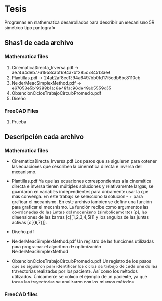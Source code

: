 # Tesis
Programas en mathematica desarrollados para describir un mecanismo 5R simétrico tipo pantografo

## Shas1 de cada archivo
### Mathematica files
1. CinematicaDirecta_Inversa.pdf -> ae7464deb7761958cabf694a2bf285c784513ae9
2. Plantillas.pdf -> 24ab2af8ec1394a6497bb0fd17f5edb6be8110cb
3. NelderMeadSimplexMethod.pdf -> e67053e5b19388b1ac6e48fac96de49ab5559d55
4. ObtencionCiclosTrabajoCirculoPromedio.pdf
5. Diseño
### FreeCAD Files
1. Prueba

## Descripción cada archivo
### Mathematica files
- CinematicaDirecta_Inversa.pdf
Los pasos que se siguieron para obtener las ecuaciones que describen la cinemática directa e inversa del mecanismo.

- Plantillas.pdf
Ya que las ecuaciones correspondientes a la cinemática directa e inversa tienen múltiples soluciones y relativamente largas, se guardaron en variables independientes para únicamente usar la que más convenga. En este trabajo se seleccionó la solución - + para graficar el mecanismo. 
En este archivo tambien se define una función para graficar el mecanismo. La función recibe como argumentos las coordenadas de las juntas del mecanismo (simbolicamente) [p], las dimensiones de las barras [c[{1,2,3,4,5}]] y los ángulos de las juntas activas [c[{6,7}]].

- Diseño.pdf


- NelderMeadSimplexMethod.pdf
Un registro de las funciones utilizadas para programar el algoritmo de optimización NelderMeadSimplexMethod

- ObtencionCiclosTrabajoCirculoPromedio.pdf
Un registro de los pasos que se siguieron para identificar los ciclos de trabajo de cada una de las trayectorias realizadas por los paciente. Así como los métodos utilizados.
Únicamente se coloco el ejemplo de un paciente, ya que todas las trayectorias se analizaron con los mismos métodos.

### FreeCAD files
